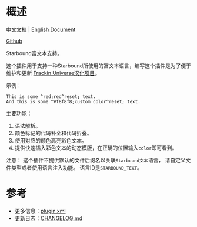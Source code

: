 # 概述

[中文文档](README.md) | [English Document](README_en.md)

[Github](https://github.com/DragonKnightOfBreeze/Starbound-Text)

Starbound富文本支持。

这个插件用于支持一种Starbound所使用的富文本语言，编写这个插件是为了便于维护和更新
[Frackin Universe汉化项目](https://github.com/ProjectSky/FrackinUniverse-sChinese-Project)。

示例：

```
This is some ^red;red^reset; text.
And this is some ^#f8f8f8;custom color^reset; text.
```
 
主要功能：

1. 语法解析。
2. 颜色标记的代码补全和代码折叠。
3. 使用对应的颜色高亮彩色文本。
4. 提供快速插入彩色文本的动态模版，在正确的位置输入`color`即可看到。

注意：
这个插件不提供默认的文件后缀名以关联`Starbound文本`语言，
请自定义文件类型或者使用语言注入功能。
语言ID是`STARBOUND_TEXT`。

# 参考

* 更多信息：[plugin.xml](src/main/resources/META-INF/plugin.xml)
* 更新日志：[CHANGELOG.md](CHANGELOG.md)
